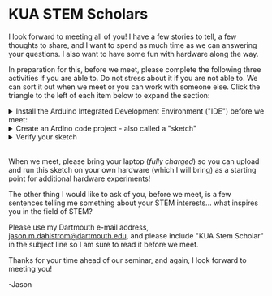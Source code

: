 # KUA STEM Scholars

I look forward to meeting all of you!  I have a few stories to tell, a few thoughts to share, and I want to spend as much time as we can answering your questions.  I also want to have some fun with hardware along the way.  

In preparation for this, before we meet, please complete the following three activities if you are able to.  Do not stress about it if you are not able to.  We can sort it out when we meet or you can work with someone else.  Click the triangle to the left of each item below to expand the section:

<details>
  <summary>Install the Arduino Integrated Development Environment ("IDE") before we meet:</summary>

You can download the Arduino IDE from the following link:

https://www.arduino.cc/en/software/

After installing launch the Arduino IDE ("Integrated Development Environment").  It will take a while to open the first time you launch it.  The IDE downloads and installs additional software the first time it launches.  This is not unusual.

The installation process may (depending on your operating system... windows... osx... etc...) ask to install "device software" or "drivers."  Please install these as well:

![Install Drivers Dialog](images/Arduino_Install_Drivers.png)

When all of the installation processes complete your IDE window should resemble the following (the text displayed in your "Output" window may be different):

![IDE After Installation](images/Arduino_Installed_Default_Launch.png)
</details>

<details>
  <summary>Create an Ardino code project - also called a "sketch"</summary>

Open the Arduino IDE if it is not still / already open.

Click on the "Select Board" drop down menu and click on "Select other board and port...":

![IDE Select Board](images/Arduino_IDE_Select_Board.png)

Scroll down the Boards list until you find "Arduino Nano" and click on it to select it.  A checkmark will appear to the right of the label.  You do not need to select any "PORTS" at this time.  Click the "OK" button.

![IDE Nano Board Selection](images/IDE_Select_Board_Nano.png)

The top section of the IDE is the code editor.  Replace the code in the code editor window with the following:

```
// The setup function runs once when the board is powered or reset
void setup() {
  pinMode(LED_BUILTIN, OUTPUT); // Initialize the built-in LED pin as an output
}

// The loop function runs repeatedly
void loop() {
  digitalWrite(LED_BUILTIN, HIGH); // Turn the LED on
  delay(1000); // Wait for 1 second
  digitalWrite(LED_BUILTIN, LOW); // Turn the LED off
  delay(1000); // Wait for 1 second
}
```

Your IDE window should resemble the following:

![IDE Code Editor](images/IDE_Code_Editor_Pane.png)

Then click on the "File" menu button and select "Save As":

![IDE Save As](images/IDE_Save_As.png)

Arduino code projects are referred to as "sketches."  Save your sketch as "blinky"  You can save this file wherever you like - just be sure you can find it again when we meet!:

![IDE Save As Blinky](images/IDE_Save_As_Blinky.png)

The tab at the top of your editor window should update with the new name for your sketch.  Sketch files end with the text ".ino":

![IDE Blinky Sketch](images/IDE_Blinky_Sketch_Name.png)

</details>

<details>
  <summary>Verify your sketch</summary>

Click on the checkmark icon above the code editor to verify your sketch.  

![IDE Compile](images/IDE_Verify_Sketch.png)

This will run a tool ("compiler") that converts your code into an executable image ("firmware") that can run on the board (the Ardunio Nano) you selected when we created the sketch:

![IDE Compiling](images/IDE_Verifying.png)

If the verification ("compilation") process is successful the output area of your IDE should display some information about the firmware you just compiled:

![IDE Compiled](images/IDE_Verified.png)

My output, above, is telling me that the size of my program's executable code - the instructions that the microcontroller's processor will run - is 924 bytes... using up 3% of my microcontroller's available storage space for the executable code.  It is also telling me that my program needs 9 bytes, or "less than 1%" of my microcontroller's available memory.  

If your output does not resemble mine check that the code in your code editor is *identical* to the code in the "Create an Arduino code project" section above and try again.  If this still does not work do not worry, we will fix it when we meet.
</details>

<br>

When we meet, please bring your laptop (*fully charged*) so you can upload and run this sketch on your own hardware (which I will bring) as a starting point for additional hardware experiments!

The other thing I would like to ask of you, before we meet, is a few sentences telling me something about your STEM interests... what inspires you in the field of STEM?  

Please use my Dartmouth e-mail address, jason.m.dahlstrom@dartmouth.edu, and please include "KUA Stem Scholar" in the subject line so I am sure to read it before we meet.

Thanks for your time ahead of our seminar, and again, I look forward to meeting you!

-Jason

